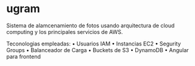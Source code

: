 # ugram

Sistema de alamcenamiento de fotos usando arquitectura de cloud computing y los principales servicios de
AWS.

Teconologias empleadas:
• Usuarios IAM
• Instancias EC2
• Segurity Groups
• Balanceador de Carga
• Buckets de S3
• DynamoDB
• Angular para frontend 

